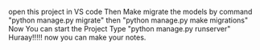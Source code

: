 open this project in VS code
Then Make migrate the models by command "python manage.py migrate"
then "python manage.py make migrations"
Now You can start the Project
Type "python manage.py runserver" 
Huraay!!!!! now you can make your notes. 
